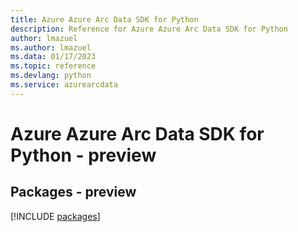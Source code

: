 ```yaml
---
title: Azure Azure Arc Data SDK for Python
description: Reference for Azure Azure Arc Data SDK for Python
author: lmazuel
ms.author: lmazuel
ms.data: 01/17/2023
ms.topic: reference
ms.devlang: python
ms.service: azurearcdata
---
```

# Azure Azure Arc Data SDK for Python - preview
## Packages - preview
[!INCLUDE [packages](azure-arc-data-index.md)]